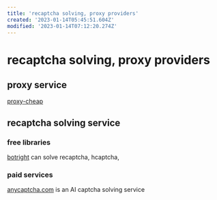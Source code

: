 ```yaml
---
title: 'recaptcha solving, proxy providers'
created: '2023-01-14T05:45:51.604Z'
modified: '2023-01-14T07:12:20.274Z'
---
```


# recaptcha solving, proxy providers

## proxy service

[proxy-cheap](https://www.proxy-cheap.com/)

## recaptcha solving service

### free libraries

[botright]() can solve recaptcha, hcaptcha, 

### paid services

[anycaptcha.com](https://anycaptcha.com/) is an AI captcha solving service

